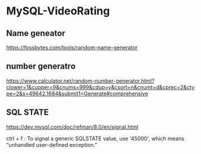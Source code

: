 # MySQL-VideoRating

## Name geneator

https://fossbytes.com/tools/random-name-generator

## number generatro

https://www.calculator.net/random-number-generator.html?clower=1&cupper=9&cnums=999&cdup=y&csort=n&cnumt=d&cprec=2&ctype=2&s=49642.1684&submit1=Generate#comprehensive

## SQL STATE

https://dev.mysql.com/doc/refman/8.0/en/signal.html

ctrl + f :
To signal a generic SQLSTATE value, use '45000', which means “unhandled user-defined exception.”
